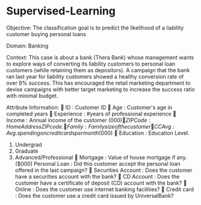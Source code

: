 # Supervised-Learning


Objective:
The classification goal is to predict the likelihood of a liability customer buying
personal loans

Domain:
Banking

Context:
This case is about a bank (Thera Bank) whose management wants to explore
ways of converting its liability customers to personal loan customers (while
retaining them as depositors). A campaign that the bank ran last year for liability
customers showed a healthy conversion rate of over 9% success. This has
encouraged the retail marketing department to devise campaigns with better
target marketing to increase the success ratio with minimal budget.

Attribute Information:
 ID : Customer ID
 Age : Customer's age in completed years
 Experience : #years of professional experience
 Income : Annual income of the customer ($000)
 ZIP Code : Home Address ZIP code.
 Family : Family size of the customer
 CCAvg : Avg. spending on credit cards per month ($000)
 Education : Education Level.
1. Undergrad
2. Graduate
3. Advanced/Professional
 Mortgage : Value of house mortgage if any. ($000)
Personal Loan : Did this customer accept the personal loan offered in
the last campaign?
 Securities Account : Does the customer have a securities account with
the bank?
 CD Account : Does the customer have a certificate of deposit (CD)
account with the bank?
 Online : Does the customer use internet banking facilities?
 Credit card : Does the customer use a credit card issued by
UniversalBank?
